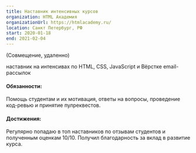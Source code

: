 ```yaml
---
title: Наставник интенсивных курсов
organization: HTML Академия
organizationUrl: https://htmlacademy.ru/
location: Санкт Петербург, РФ
start: 2020-01-18
end: 2021-02-04
---
```


(Совмещение, удаленно)

наставник на интенсивах по HTML, CSS, JavaScript и Вёрстке email-рассылок

#### Обязанности:

Помощь студентам и их мотивация, ответы на вопросы, проведение код-ревью и принятие пулреквестов.

#### Достижения:

Регулярно попадаю в топ наставников по отзывам студентов и полученным оценкам 10/10.
Получил благодарность за вклад в развитие курса.
